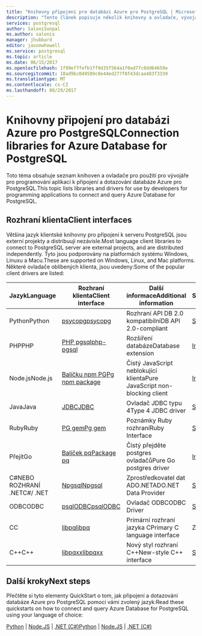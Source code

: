 ```yaml
---
title: "Knihovny připojení pro databázi Azure pro PostgreSQL | Microsoft Docs"
description: "Tento článek popisuje několik knihovny a ovladače, vývojáři mohou použít při kódování aplikace k připojení a dotazování databáze Azure pro PostgreSQL."
services: postgresql
author: SaloniSonpal
ms.author: salonis
manager: jhubbard
editor: jasonwhowell
ms.service: postgresql
ms.topic: article
ms.date: 06/15/2017
ms.openlocfilehash: 1f99ef7fefb1ff9d35f564a1f0ad77c8dd64659e
ms.sourcegitcommit: 18ad9bc049589c8e44ed277f8f43dcaa483f3339
ms.translationtype: MT
ms.contentlocale: cs-CZ
ms.lasthandoff: 08/29/2017
---
```

# <a name="connection-libraries-for-azure-database-for-postgresql"></a><span data-ttu-id="d980d-103">Knihovny připojení pro databázi Azure pro PostgreSQL</span><span class="sxs-lookup"><span data-stu-id="d980d-103">Connection libraries for Azure Database for PostgreSQL</span></span>
<span data-ttu-id="d980d-104">Toto téma obsahuje seznam knihoven a ovladače pro použití pro vývojáře pro programování aplikací k připojení a dotazování databáze Azure pro PostgreSQL.</span><span class="sxs-lookup"><span data-stu-id="d980d-104">This topic lists libraries and drivers for use by developers for programming applications to connect and query Azure Database for PostgreSQL.</span></span>

## <a name="client-interfaces"></a><span data-ttu-id="d980d-105">Rozhraní klienta</span><span class="sxs-lookup"><span data-stu-id="d980d-105">Client interfaces</span></span>
<span data-ttu-id="d980d-106">Většina jazyk klientské knihovny pro připojení k serveru PostgreSQL jsou externí projekty a distribuují nezávisle.</span><span class="sxs-lookup"><span data-stu-id="d980d-106">Most language client libraries to connect to PostgreSQL server are external projects, and are distributed independently.</span></span> <span data-ttu-id="d980d-107">Tyto jsou podporovány na platformách systému Windows, Linuxu a Macu.</span><span class="sxs-lookup"><span data-stu-id="d980d-107">These are supported on Windows, Linux, and Mac platforms.</span></span> <span data-ttu-id="d980d-108">Některé ovladače oblíbených klienta, jsou uvedeny:</span><span class="sxs-lookup"><span data-stu-id="d980d-108">Some of the popular client drivers are listed:</span></span>

| <span data-ttu-id="d980d-109">**Jazyk**</span><span class="sxs-lookup"><span data-stu-id="d980d-109">**Language**</span></span> | <span data-ttu-id="d980d-110">**Rozhraní klienta**</span><span class="sxs-lookup"><span data-stu-id="d980d-110">**Client interface**</span></span> | <span data-ttu-id="d980d-111">**Další informace**</span><span class="sxs-lookup"><span data-stu-id="d980d-111">**Additional information**</span></span> | <span data-ttu-id="d980d-112">**Stáhnout**</span><span class="sxs-lookup"><span data-stu-id="d980d-112">**Download**</span></span> |
|--------------|----------------------------------------------------------------|-------------------------------------|--------------------------------------------------------------------|
| <span data-ttu-id="d980d-113">Python</span><span class="sxs-lookup"><span data-stu-id="d980d-113">Python</span></span> | [<span data-ttu-id="d980d-114">psycopg</span><span class="sxs-lookup"><span data-stu-id="d980d-114">psycopg</span></span>](http://initd.org/psycopg/) | <span data-ttu-id="d980d-115">Rozhraní API DB 2.0 kompatibilní</span><span class="sxs-lookup"><span data-stu-id="d980d-115">DB API 2.0-compliant</span></span> | [<span data-ttu-id="d980d-116">Stáhnout</span><span class="sxs-lookup"><span data-stu-id="d980d-116">Download</span></span>](http://initd.org/psycopg/download/) |
| <span data-ttu-id="d980d-117">PHP</span><span class="sxs-lookup"><span data-stu-id="d980d-117">PHP</span></span> | [<span data-ttu-id="d980d-118">PHP pgsql</span><span class="sxs-lookup"><span data-stu-id="d980d-118">php-pgsql</span></span>](https://php.net/manual/en/book.pgsql.php) | <span data-ttu-id="d980d-119">Rozšíření databáze</span><span class="sxs-lookup"><span data-stu-id="d980d-119">Database extension</span></span> | [<span data-ttu-id="d980d-120">Instalace</span><span class="sxs-lookup"><span data-stu-id="d980d-120">Install</span></span>](https://secure.php.net/manual/en/pgsql.installation.php) |
| <span data-ttu-id="d980d-121">Node.js</span><span class="sxs-lookup"><span data-stu-id="d980d-121">Node.js</span></span> | [<span data-ttu-id="d980d-122">Balíčku npm PG</span><span class="sxs-lookup"><span data-stu-id="d980d-122">Pg npm package</span></span>](https://www.npmjs.com/package/pg) | <span data-ttu-id="d980d-123">Čistý JavaScript neblokující klienta</span><span class="sxs-lookup"><span data-stu-id="d980d-123">Pure JavaScript non-blocking client</span></span> | [<span data-ttu-id="d980d-124">Instalace</span><span class="sxs-lookup"><span data-stu-id="d980d-124">Install</span></span>](https://www.npmjs.com/package/pg) |
| <span data-ttu-id="d980d-125">Java</span><span class="sxs-lookup"><span data-stu-id="d980d-125">Java</span></span> | [<span data-ttu-id="d980d-126">JDBC</span><span class="sxs-lookup"><span data-stu-id="d980d-126">JDBC</span></span>](http://jdbc.postgresql.org/) | <span data-ttu-id="d980d-127">Ovladač JDBC typu 4</span><span class="sxs-lookup"><span data-stu-id="d980d-127">Type 4 JDBC driver</span></span> | [<span data-ttu-id="d980d-128">Stáhnout</span><span class="sxs-lookup"><span data-stu-id="d980d-128">Download</span></span>](https://jdbc.postgresql.org/download.html)  |
| <span data-ttu-id="d980d-129">Ruby</span><span class="sxs-lookup"><span data-stu-id="d980d-129">Ruby</span></span> | [<span data-ttu-id="d980d-130">PG gem</span><span class="sxs-lookup"><span data-stu-id="d980d-130">Pg gem</span></span>](https://deveiate.org/code/pg/) | <span data-ttu-id="d980d-131">Poznámky Ruby rozhraní</span><span class="sxs-lookup"><span data-stu-id="d980d-131">Ruby Interface</span></span> | [<span data-ttu-id="d980d-132">Stáhnout</span><span class="sxs-lookup"><span data-stu-id="d980d-132">Download</span></span>](https://rubygems.org/downloads/pg-0.20.0.gem) |
| <span data-ttu-id="d980d-133">Přejít</span><span class="sxs-lookup"><span data-stu-id="d980d-133">Go</span></span> | [<span data-ttu-id="d980d-134">Balíček pq</span><span class="sxs-lookup"><span data-stu-id="d980d-134">Package pq</span></span>](https://godoc.org/github.com/lib/pq) | <span data-ttu-id="d980d-135">Čistý přejděte postgres ovladačů</span><span class="sxs-lookup"><span data-stu-id="d980d-135">Pure Go postgres driver</span></span> | [<span data-ttu-id="d980d-136">Instalace</span><span class="sxs-lookup"><span data-stu-id="d980d-136">Install</span></span>](https://github.com/lib/pq/blob/master/README.md) |
| <span data-ttu-id="d980d-137">C\#NEBO ROZHRANÍ .NET</span><span class="sxs-lookup"><span data-stu-id="d980d-137">C\#/ .NET</span></span> | [<span data-ttu-id="d980d-138">Npgsql</span><span class="sxs-lookup"><span data-stu-id="d980d-138">Npgsql</span></span>](http://www.npgsql.org/) | <span data-ttu-id="d980d-139">Zprostředkovatel dat ADO.NET</span><span class="sxs-lookup"><span data-stu-id="d980d-139">ADO.NET Data Provider</span></span> | [<span data-ttu-id="d980d-140">Stáhnout</span><span class="sxs-lookup"><span data-stu-id="d980d-140">Download</span></span>](https://www.microsoft.com/net/) |
| <span data-ttu-id="d980d-141">ODBC</span><span class="sxs-lookup"><span data-stu-id="d980d-141">ODBC</span></span> | [<span data-ttu-id="d980d-142">psqlODBC</span><span class="sxs-lookup"><span data-stu-id="d980d-142">psqlODBC</span></span>](https://odbc.postgresql.org/) | <span data-ttu-id="d980d-143">Ovladač ODBC</span><span class="sxs-lookup"><span data-stu-id="d980d-143">ODBC Driver</span></span> | [<span data-ttu-id="d980d-144">Stáhnout</span><span class="sxs-lookup"><span data-stu-id="d980d-144">Download</span></span>](http://www.postgresql.org/ftp/odbc/versions/) |
| <span data-ttu-id="d980d-145">C</span><span class="sxs-lookup"><span data-stu-id="d980d-145">C</span></span> | [<span data-ttu-id="d980d-146">libpq</span><span class="sxs-lookup"><span data-stu-id="d980d-146">libpq</span></span>](https://www.postgresql.org/docs/9.6/static/libpq.html) | <span data-ttu-id="d980d-147">Primární rozhraní jazyka C</span><span class="sxs-lookup"><span data-stu-id="d980d-147">Primary C language interface</span></span> | <span data-ttu-id="d980d-148">Zahrnuje</span><span class="sxs-lookup"><span data-stu-id="d980d-148">Included</span></span> |
| <span data-ttu-id="d980d-149">C++</span><span class="sxs-lookup"><span data-stu-id="d980d-149">C++</span></span> | [<span data-ttu-id="d980d-150">libpqxx</span><span class="sxs-lookup"><span data-stu-id="d980d-150">libpqxx</span></span>](http://pqxx.org/) | <span data-ttu-id="d980d-151">Nový styl rozhraní C++</span><span class="sxs-lookup"><span data-stu-id="d980d-151">New-style C++ interface</span></span> | [<span data-ttu-id="d980d-152">Stáhnout</span><span class="sxs-lookup"><span data-stu-id="d980d-152">Download</span></span>](http://pqxx.org/download/software/) |

## <a name="next-steps"></a><span data-ttu-id="d980d-153">Další kroky</span><span class="sxs-lookup"><span data-stu-id="d980d-153">Next steps</span></span>
<span data-ttu-id="d980d-154">Přečtěte si tyto elementy QuickStart o tom, jak připojení a dotazování databáze Azure pro PostgreSQL pomocí vámi zvolený jazyk:</span><span class="sxs-lookup"><span data-stu-id="d980d-154">Read these quickstarts on how to connect and query Azure Database for PostgreSQL using your language of choice:</span></span>

<span data-ttu-id="d980d-155">[Python](./connect-python.md) | [Node.JS](./connect-nodejs.md) | [.NET (C#)](./connect-csharp.md)</span><span class="sxs-lookup"><span data-stu-id="d980d-155">[Python](./connect-python.md) | [Node.JS](./connect-nodejs.md) | [.NET (C#)](./connect-csharp.md)</span></span>
